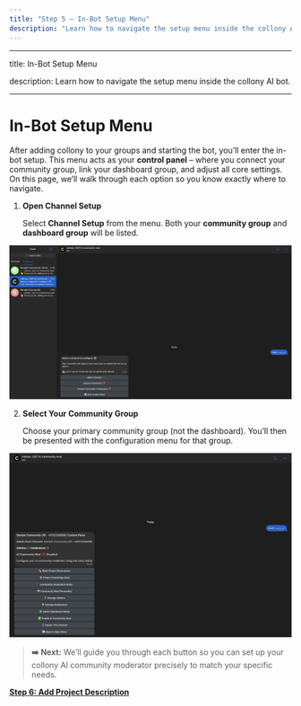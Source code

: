 ```yaml
---
title: "Step 5 — In-Bot Setup Menu"
description: "Learn how to navigate the setup menu inside the collony AI bot."
---
```


---

title: In-Bot Setup Menu

description: Learn how to navigate the setup menu inside the collony AI bot.

---

# In-Bot Setup Menu

After adding collony to your groups and starting the bot, you’ll enter the in-bot setup. This menu acts as your **control panel** – where you connect your community group, link your dashboard group, and adjust all core settings. On this page, we’ll walk through each option so you know exactly where to navigate.

1. **Open Channel Setup**

   Select **Channel Setup** from the menu. Both your **community group** and **dashboard group** will be listed.

![Screenshot 2025 08 22 At 12 49 34 Pn](/public/Screenshot_2025-08-22_at_12.49.34.png)

2. **Select Your Community Group**

   Choose your primary community group (not the dashboard). You’ll then be presented with the configuration menu for that group.

![Screenshot 2025 08 22 At 12 50 27 Pn](/public/Screenshot_2025-08-22_at_12.50.27.png)

>  **➡️ Next:** We’ll guide you through each button so you can set up your collony AI community moderator precisely to match your specific needs.

[**Step 6: Add Project Description**](add-project-description.md)